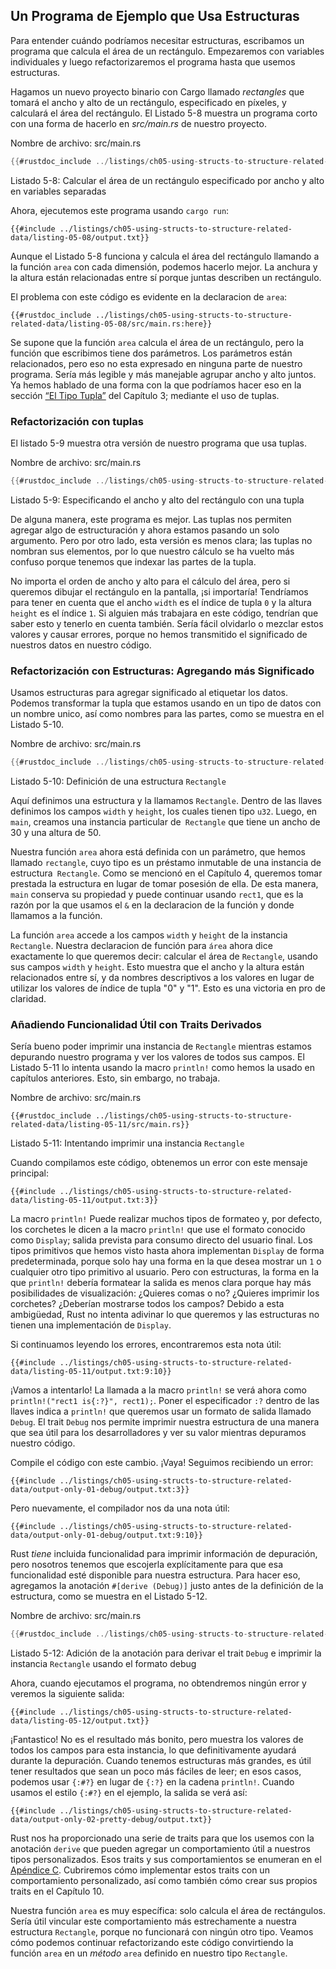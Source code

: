 ## Un Programa de Ejemplo que Usa Estructuras

Para entender cuándo podríamos necesitar estructuras, escribamos un programa que
calcula el área de un rectángulo. Empezaremos con variables individuales y luego
refactorizaremos el programa hasta que usemos estructuras.

Hagamos un nuevo proyecto binario con Cargo llamado *rectangles* que tomará
el ancho y alto de un rectángulo, especificado en píxeles, y calculará el área
del rectángulo. El Listado 5-8 muestra un programa corto con una forma de hacerlo
en *src/main.rs* de nuestro proyecto.

<span class="filename">​​Nombre de archivo: src/main.rs</span>

```rust
{{#rustdoc_include ../listings/ch05-using-structs-to-structure-related-data/listing-05-08/src/main.rs:all}}
```

<span class="caption">Listado 5-8: Calcular el área de un rectángulo
especificado por ancho y alto en variables separadas</span>

Ahora, ejecutemos este programa usando `cargo run`:

```console
{{#include ../listings/ch05-using-structs-to-structure-related-data/listing-05-08/output.txt}}
```

Aunque el Listado 5-8 funciona y calcula el área del rectángulo
llamando a la función `area` con cada dimensión, podemos hacerlo mejor. La anchura
y la altura están relacionadas entre sí porque juntas describen un rectángulo.

El problema con este código es evidente en la declaracion de `area`:

```rust,ignore
{{#rustdoc_include ../listings/ch05-using-structs-to-structure-related-data/listing-05-08/src/main.rs:here}}
```

Se supone que la función `area` calcula el área de un rectángulo, pero la
función que escribimos tiene dos parámetros. Los parámetros están relacionados, pero eso
no esta expresado en ninguna parte de nuestro programa. Sería más legible y más
manejable agrupar ancho y alto juntos. Ya hemos hablado de una forma con la que
podríamos hacer eso en la sección [“El Tipo Tupla”][the-tuple-type]<!-- ignore -->
del Capítulo 3; mediante el uso de tuplas.

### Refactorización con tuplas

El listado 5-9 muestra otra versión de nuestro programa que usa tuplas.

<span class="filename">Nombre de archivo: src/main.rs</span>

```rust
{{#rustdoc_include ../listings/ch05-using-structs-to-structure-related-data/listing-05-09/src/main.rs}}
```

<span class="caption">Listado 5-9: Especificando el ancho y alto del
rectángulo con una tupla</span>

De alguna manera, este programa es mejor. Las tuplas nos permiten agregar algo de estructuración y
ahora estamos pasando un solo argumento. Pero por otro lado, esta versión es menos
clara; las tuplas no nombran sus elementos, por lo que nuestro cálculo se ha vuelto más
confuso porque tenemos que indexar las partes de la tupla.

No importa el orden de ancho y alto para el cálculo del área, pero
si queremos dibujar el rectángulo en la pantalla, ¡si importaría! Tendríamos
para tener en cuenta que el ancho `width` es el índice de tupla `0` y la altura `height` es el índice `1`.
Si alguien más trabajara en este código, tendrían que saber esto
y tenerlo en cuenta también. Sería fácil olvidarlo o mezclar estos
valores y causar errores, porque no hemos transmitido el significado de nuestros datos en
nuestro código.

### Refactorización con Estructuras: Agregando más Significado

Usamos estructuras para agregar significado al etiquetar los datos. Podemos transformar la tupla
que estamos usando en un tipo de datos con un nombre unico, así como nombres para las
partes, como se muestra en el Listado 5-10.

<span class="filename">Nombre de archivo: src/main.rs</span>

```rust
{{#rustdoc_include ../listings/ch05-using-structs-to-structure-related-data/listing-05-10/src/main.rs}}
```

<span class="caption">Listado 5-10: Definición de una estructura `Rectangle`</span>

Aquí definimos una estructura y la llamamos `Rectangle`. Dentro de las llaves
definimos los campos `width` y `height`, los cuales tienen
tipo `u32`. Luego, en `main`, creamos una instancia particular de` Rectangle`
que tiene un ancho de 30 y una altura de 50.

Nuestra función `area` ahora está definida con un parámetro, que hemos llamado
`rectangle`, cuyo tipo es un préstamo inmutable de una instancia de estructura` Rectangle`.
Como se mencionó en el Capítulo 4, queremos tomar prestada la estructura en lugar de
tomar posesión de ella. De esta manera, `main` conserva su propiedad y puede continuar
usando `rect1`, que es la razón por la que usamos el `&` en la declaracion de la función y
donde llamamos a la función.

La función `area` accede a los campos `width` y `height` de la instancia `Rectangle`.
Nuestra declaracion de función para `área` ahora dice exactamente lo que queremos decir:
calcular el área de `Rectangle`, usando sus campos `width` y `height`. Esto
muestra que el ancho y la altura están relacionados entre sí, y da
nombres descriptivos a los valores en lugar de utilizar los valores de índice de tupla "0"
y "1". Esto es una victoria en pro de claridad.

### Añadiendo Funcionalidad Útil con Traits Derivados

Sería bueno poder imprimir una instancia de `Rectangle` mientras estamos
depurando nuestro programa y ver los valores de todos sus campos. El Listado 5-11 lo intenta
usando la macro `println!` como hemos la usado en capítulos anteriores. Esto, sin embargo, no
trabaja.

<span class="filename">Nombre de archivo: src/main.rs</span>

```rust,ignore,does_not_compile
{{#rustdoc_include ../listings/ch05-using-structs-to-structure-related-data/listing-05-11/src/main.rs}}
```

<span class="caption">Listado 5-11: Intentando imprimir una instancia `Rectangle`</span>

Cuando compilamos este código, obtenemos un error con este mensaje principal:

```text
{{#include ../listings/ch05-using-structs-to-structure-related-data/listing-05-11/output.txt:3}}
```

La macro `println!` Puede realizar muchos tipos de formateo y, por defecto,
los corchetes le dicen a la macro `println!` que use el formato conocido como `Display`; salida prevista
para consumo directo del usuario final. Los tipos primitivos que hemos visto hasta ahora
implementan `Display` de forma predeterminada, porque solo hay una forma en la que desea mostrar
un `1` o cualquier otro tipo primitivo al usuario. Pero con estructuras, la forma en la que
`println!` debería formatear la salida es menos clara porque hay más
posibilidades de visualización: ¿Quieres comas o no? ¿Quieres imprimir los
corchetes? ¿Deberían mostrarse todos los campos? Debido a esta ambigüedad, Rust
no intenta adivinar lo que queremos y las estructuras no tienen una
implementación de `Display`.

Si continuamos leyendo los errores, encontraremos esta nota útil:

```text
{{#include ../listings/ch05-using-structs-to-structure-related-data/listing-05-11/output.txt:9:10}}
```

¡Vamos a intentarlo! La llamada a la macro `println!` se verá ahora como `println!("rect1 is{:?}", rect1);`. 
Poner el especificador `:?` dentro de las llaves indica a `println!` que queremos usar un formato de 
salida llamado `Debug`. El trait `Debug` nos permite imprimir nuestra estructura de una manera que sea útil 
para los desarrolladores y ver su valor mientras depuramos nuestro código.

Compile el código con este cambio. ¡Vaya! Seguimos recibiendo un error:

```text
{{#include ../listings/ch05-using-structs-to-structure-related-data/output-only-01-debug/output.txt:3}}
```

Pero nuevamente, el compilador nos da una nota útil:

```text
{{#include ../listings/ch05-using-structs-to-structure-related-data/output-only-01-debug/output.txt:9:10}}
```

Rust *tiene* incluida funcionalidad para imprimir información de depuración, pero nosotros
tenemos que escojerla explícitamente para que esa funcionalidad esté disponible para nuestra estructura.
Para hacer eso, agregamos la anotación `#[derive (Debug)]` justo antes de la definición de la 
estructura, como se muestra en el Listado 5-12.

<span class="filename">Nombre de archivo: src/main.rs</span>

```rust
{{#rustdoc_include ../listings/ch05-using-structs-to-structure-related-data/listing-05-12/src/main.rs}}
```

<span class="caption">Listado 5-12: Adición de la anotación para derivar el trait `Debug`
e imprimir la instancia `Rectangle` usando el formato debug</span>

Ahora, cuando ejecutamos el programa, no obtendremos ningún error y veremos la
siguiente salida:

```console
{{#include ../listings/ch05-using-structs-to-structure-related-data/listing-05-12/output.txt}}
```

¡Fantastico! No es el resultado más bonito, pero muestra los valores de todos los campos
para esta instancia, lo que definitivamente ayudará durante la depuración. Cuando tenemos
estructuras más grandes, es útil tener resultados que sean un poco más fáciles de leer; en
esos casos, podemos usar `{:#?}` en lugar de `{:?}` en la cadena `println!`.
Cuando usamos el estilo `{:#?}` en el ejemplo, la salida se verá así:

```console
{{#include ../listings/ch05-using-structs-to-structure-related-data/output-only-02-pretty-debug/output.txt}}
```

Rust nos ha proporcionado una serie de traits para que los usemos con la anotación `derive`
que pueden agregar un comportamiento útil a nuestros tipos personalizados. Esos traits y sus
comportamientos se enumeran en el [Apéndice C][app-c]<!-- ignore -->. Cubriremos cómo
implementar estos traits con un comportamiento personalizado, así como también cómo crear sus propios
traits en el Capítulo 10.

Nuestra función `area` es muy específica: solo calcula el área de rectángulos.
Sería útil vincular este comportamiento más estrechamente a nuestra estructura `Rectangle`,
porque no funcionará con ningún otro tipo. Veamos cómo podemos
continuar refactorizando este código convirtiendo la función `area` en un *método* `area`
definido en nuestro tipo `Rectangle`.

[the-tuple-type]: ch03-02-data-types.html#el-tipo-tupla
[app-c]: appendix-03-derivable-traits.md
